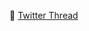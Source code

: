 🔗 [Twitter Thread](https://twitter.com/Deeqakkk/status/1601011255115796481?s=20&t=py0LrmP3hfrLF63G5EFyHg)